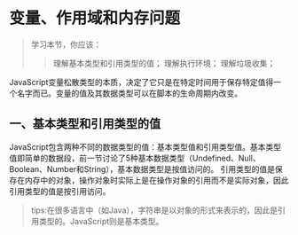 # 变量、作用域和内存问题
> 学习本节，你应该：
> > 理解基本类型和引用类型的值；
> > 理解执行环境；
> > 理解垃圾收集；

JavaScript变量松散类型的本质，决定了它只是在特定时间用于保存特定值得一个名字而已。变量的值及其数据类型可以在脚本的生命周期内改变。

## 一、基本类型和引用类型的值
JavaScript包含两种不同的数据类型的值：基本类型值和引用类型值。基本类型值即简单的数据段，前一节讨论了5种基本数据类型（Undefined、Null、Boolean、Number和String），基本数据类型是按值访问的。
引用类型的值是保存在内存中的对象，操作对象时实际上是在操作对象的引用而不是实际对象，因此引用类型的值是按引用访问。
> tips:在很多语言中（如Java），字符串是以对象的形式来表示的，因此是引用类型的。JavaScript则是基本类型。

